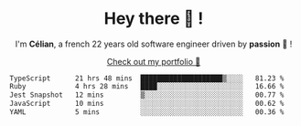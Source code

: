 <h1 align="center">Hey there 👋 !</h1>

<p align="center">I'm <b>Célian</b>, a french 22 years old software engineer driven by <b>passion</b> 👀 !</p>
<p align="center"><a href="https://celian.cloud">Check out my portfolio 🚀</p>

<!--START_SECTION:waka-->

```txt
TypeScript      21 hrs 48 mins  ████████████████████▒░░░░   81.23 %
Ruby            4 hrs 28 mins   ████░░░░░░░░░░░░░░░░░░░░░   16.66 %
Jest Snapshot   12 mins         ▒░░░░░░░░░░░░░░░░░░░░░░░░   00.77 %
JavaScript      10 mins         ░░░░░░░░░░░░░░░░░░░░░░░░░   00.62 %
YAML            5 mins          ░░░░░░░░░░░░░░░░░░░░░░░░░   00.36 %
```

<!--END_SECTION:waka-->
